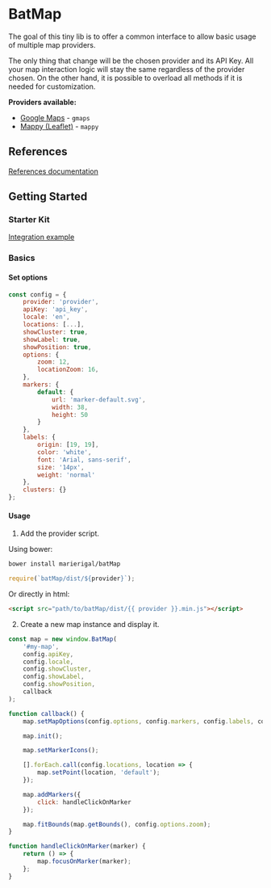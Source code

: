 # BatMap

The goal of this tiny lib is to offer a common interface to allow basic usage of multiple map providers.

The only thing that change will be the chosen provider and its API Key. All your map interaction logic will stay the same regardless of the provider chosen. On the other hand, it is possible to overload all methods if it is needed for customization.

**Providers available:**

- [Google Maps](https://developers.google.com/maps/documentation/javascript/) - `gmaps`
- [Mappy (Leaflet)](http://leafletjs.com/reference-1.0.3.html) - `mappy`

## References

[References documentation](references/)

## Getting Started

### Starter Kit

[Integration example](example/starter-kit)

### Basics

#### Set options

```js
const config = {
    provider: 'provider',
    apiKey: 'api_key',
    locale: 'en',
    locations: [...],
    showCluster: true,
    showLabel: true,
    showPosition: true,
    options: {
        zoom: 12,
        locationZoom: 16,
    },
    markers: {
        default: {
            url: 'marker-default.svg',
            width: 38,
            height: 50
        }
    },
    labels: {
        origin: [19, 19],
        color: 'white',
        font: 'Arial, sans-serif',
        size: '14px',
        weight: 'normal'
    },
    clusters: {}
};
```

#### Usage

1. Add the provider script.

Using bower:

```bash
bower install marierigal/batMap
```

```js
require(`batMap/dist/${provider}`);
```

Or directly in html:

```html
<script src="path/to/batMap/dist/{{ provider }}.min.js"></script>
```

2. Create a new map instance and display it.

```js
const map = new window.BatMap(
    '#my-map',
    config.apiKey,
    config.locale,
    config.showCluster,
    config.showLabel,
    config.showPosition,
    callback
);

function callback() {
    map.setMapOptions(config.options, config.markers, config.labels, config.clusters);

    map.init();

    map.setMarkerIcons();

    [].forEach.call(config.locations, location => {
        map.setPoint(location, 'default');
    });

    map.addMarkers({
        click: handleClickOnMarker
    });

    map.fitBounds(map.getBounds(), config.options.zoom);
}

function handleClickOnMarker(marker) {
    return () => {
        map.focusOnMarker(marker);
    };
}
```
